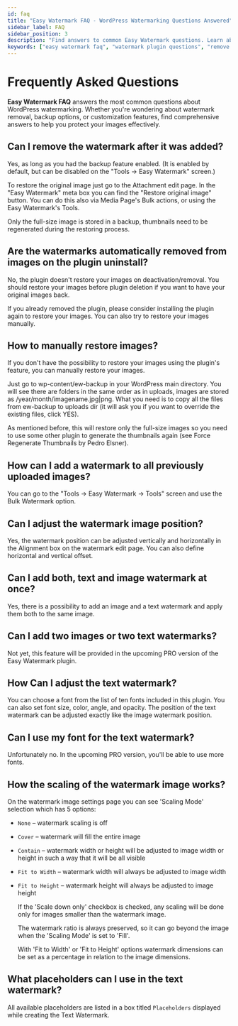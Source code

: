 ```yaml
---
id: faq
title: "Easy Watermark FAQ - WordPress Watermarking Questions Answered"
sidebar_label: FAQ
sidebar_position: 3
description: "Find answers to common Easy Watermark questions. Learn about watermark removal, backup restoration, bulk watermarking, text customization, and more."
keywords: ["easy watermark faq", "watermark plugin questions", "remove watermark wordpress", "watermark backup restore", "bulk watermark wordpress", "text watermark settings", "watermark scaling options", "wordpress image protection faq"]
---
```


# Frequently Asked Questions

**Easy Watermark FAQ** answers the most common questions about WordPress watermarking. Whether you're wondering about watermark removal, backup options, or customization features, find comprehensive answers to help you protect your images effectively.

## Can I remove the watermark after it was added?

Yes, as long as you had the backup feature enabled. (It is enabled by default, but can be disabled on the "Tools -> Easy Watermark" screen.)

To restore the original image just go to the Attachment edit page. In the "Easy Watermark" meta box you can find the "Restore original image" button. You can do this also via Media Page's Bulk actions, or using the Easy Watermark's Tools.

Only the full-size image is stored in a backup, thumbnails need to be regenerated during the restoring process.

## Are the watermarks automatically removed from images on the plugin uninstall?

No, the plugin doesn't restore your images on deactivation/removal. You should restore your images before plugin deletion if you want to have your original images back.

If you already removed the plugin, please consider installing the plugin again to restore your images. You can also try to restore your images manually.

## How to manually restore images?

If you don't have the possibility to restore your images using the plugin's feature, you can manually restore your images.

Just go to wp-content/ew-backup in your WordPress main directory. You will see there are folders in the same order as in uploads, images are stored as /year/month/imagename.jpg|png. What you need is to copy all the files from ew-backup to uploads dir (it will ask you if you want to override the existing files, click YES).

As mentioned before, this will restore only the full-size images so you need to use some other plugin to generate the thumbnails again (see Force Regenerate Thumbnails by Pedro Elsner).

## How can I add a watermark to all previously uploaded images?

You can go to the "Tools -> Easy Watermark -> Tools" screen and use the Bulk Watermark option.

## Can I adjust the watermark image position?

Yes, the watermark position can be adjusted vertically and horizontally in the Alignment box on the watermark edit page. You can also define horizontal and vertical offset.

## Can I add both, text and image watermark at once?

Yes, there is a possibility to add an image and a text watermark and apply them both to the same image.

## Can I add two images or two text watermarks?

Not yet, this feature will be provided in the upcoming PRO version of the Easy Watermark plugin.

## How Can I adjust the text watermark?

You can choose a font from the list of ten fonts included in this plugin. You can also set font size, color, angle, and opacity. The position of the text watermark can be adjusted exactly like the image watermark position.

## Can I use my font for the text watermark?

Unfortunately no. In the upcoming PRO version, you'll be able to use more fonts.

## How the scaling of the watermark image works?

On the watermark image settings page you can see 'Scaling Mode' selection which has 5 options:

* `None` – watermark scaling is off
* `Cover` – watermark will fill the entire image
* `Contain` – watermark width or height will be adjusted to image width or height in such a way that it will be all visible
* `Fit to Width` – watermark width will always be adjusted to image width
*   `Fit to Height` – watermark height will always be adjusted to image height

    If the 'Scale down only' checkbox is checked, any scaling will be done only for images smaller than the watermark image.

    The watermark ratio is always preserved, so it can go beyond the image when the 'Scaling Mode' is set to 'Fill'.

    With 'Fit to Width' or 'Fit to Height' options watermark dimensions can be set as a percentage in relation to the image dimensions.

## What placeholders can I use in the text watermark?

All available placeholders are listed in a box titled `Placeholders` displayed while creating the Text Watermark.